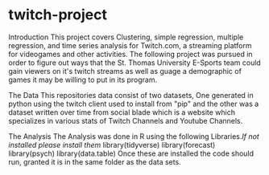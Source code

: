 # twitch-project

Introduction
This project covers Clustering, simple regression, multiple regression, and time series analysis for Twitch.com,  a streaming platform for videogames and other activities. The following project was pursued in order to figure out ways that the St. Thomas University E-Sports team could gain viewers on it's twitch streams as well as guage a demographic of games it may be willing to put in its program. 

The Data
This repositories data consist of two datasets, One generated in python using the twitch client used to install from "pip" and the other was a dataset written over time from social blade which is a website which specializes in various stats of Twitch Channels and Youtube Channels.

The Analysis 
The Analysis was done in R using the following Libraries.*If not installed please install them*
library(tidyverse)
library(forecast)
library(psych)
library(data.table)
Once these are installed the code should run, granted it is in the same folder as the data sets.
